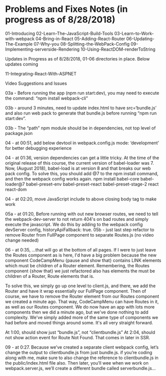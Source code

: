 # Problems and Fixes Notes (in progress as of 8/28/2018)

01-Introducing
02-Learn-The-JavaScript-Build-Tools
03-Learn-to-Work-with-webpack
04-Bring-in-React
05-Adding-React-Router
06-Updating-The-Example
07-Why-you
08-Splitting-the-WebPack-Config
09-Implementing-serverside-Rendering
10-Using-ReactDOM-renderToString

Updates in Progress as of 8/28/2018, 01-06 directories in place. Below updates coming


11-Integrating-React-With-ASPNET

Video Suggestions and Issues

03a - Before running the app (npm run start:dev), you may need to execute the command: “npm install webpack-cli”

03b - around 3 minutes, need to update index.html to have src=‘bundle.js’ and also run web pack to generate that bundle.js before running “npm run start:dev”.

03b -  The “path” npm module should be in dependencies, not top level of package.json

04 - at 00:51, add below devtool in webpack.config.js mode: ‘development’ for better debugging experience

04 - at 01:36, version dependencies can get a little tricky.  At the time of the original release of this course, the current version of babel-loader was 7.  Now, (August 2018), babel-load is at version 8 and that breaks our web pack config. To solve this, you should add @7 to the npm install command, and then the webpack config works again.
npm install babel-core babel-loader@7 babel-preset-env babel-preset-react babel-preset-stage-2 react react-dom

04 - at 02:20, move JavaScript include to above closing body tag to make work

05a - at 01:20, Before running with out new browser routes, we need to tell the webpack-dev-server to not return 404's on bad routes and simply execute the javascript.  We do this by adding to the webpack config devServer config, historyApiFallback: true.
05b - just last step refactor to remove Router from FullPage component to separate Routes.js (no video change needed)

06 - at 0:35, ...that will go at the bottom of all pages. <add/> If I were to just leave the Routes component as is here, I'd have a big problem because the new component CodeCampMenu {pause and show that}  contains LINK elements which must be children of a Router element.  Remembering, the Routes component {show that} we just refactored also has elements the must be children of a Router, Route elements that is.

  To solve this, we simply go up one level to client.js, and there, we add the Router and have it wrap essentially our FullPage component.  Then of course, we have to remove the Router element from our Routes component we created a minute ago.  That way, CodeCampMenu can have Routes in it, as well as our Routes component.  We do now have an app with lots more components then we did a minute ago, but we've done nothing to add complexity.  We've simply added more of the same type of components we had before and moved things around some. It's all very straight forward.

  At 1:00, should show just “bundle.js”, not “clientbundle.js”
  At 2:04, should not show action event for Route Not Found. That comes in later in SSR.


09 - at 0:27.  Because we’ve created a separate client webpack config, let’s change the output to clientbundle.js from just bundle.js.  if you’re coding along with me, make sure to also change the reference to clientbundle.js in the public/index.html file also.  Then later, you’ll wee when we work on webpack.server.js, we’ll create a different bundle called serverbundle.js…




